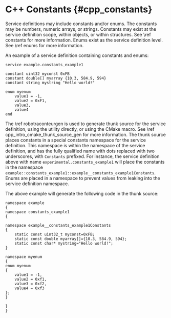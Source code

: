 # C++ Constants {#cpp_constants}

Service definitions may include constants and/or enums. The constants may be numbers, numeric arrays, or strings. Constants may exist at the service definition scope, within objects, or within structures. See \ref constants for more information. Enums exist as the service definition level. See \ref enums for more information.

An example of a service definition containing constants and enums:

    service example.constants_example1

    constant uint32 myconst 0xFB
    constant double[] myarray {10.3, 584.9, 594}
    constant string mystring "Hello world!"

    enum myenum
        value1 = -1,
        value2 = 0xF1,
        value3,
        value4
    end

The \ref robotraconteurgen is used to generate thunk source for the service definition, using the utility directly, or using the CMake macro. See \ref cpp_intro_cmake_thunk_source_gen for more information. The thunk source places constants in a special constants namespace for the service definition. This namespace is within the namespace of the service definition, and has the fully qualified name with dots replaced with two underscores, with `Constants` prefixed. For instance, the service definition above with name `experimental.constants_example1` will place the constants in the namespace `example::constants_example1::example__constants_example1Constants`. Enums are placed in a namespace to prevent values from leaking into the service definition namespace.

The above example will generate the following code in the thunk source:

    namespace example
    {
    namespace constants_example1
    {
    
    namespace example__constants_example1Constants 
    {
        static const uint32_t myconst=0xFB;
        static const double myarray[]={10.3, 584.9, 594};
        static const char* mystring="Hello world!";
    }

    namespace myenum
    {
    enum myenum
    {
        value1 = -1,
        value2 = 0xf1,
        value3 = 0xf2,
        value4 = 0xf3
    };    
    }

    }
    }
